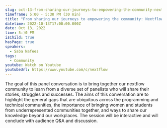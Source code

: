 ```yaml
---
slug: oct-13-from-sharing-our-journeys-to-empowering-the-community-nextflow-and-beyond
timeframe: 5:00 - 5:30 PM (30 min)
title: "From sharing our journeys to empowering the community: Nextflow & beyond"
datetime: 2022-10-13T17:00:00.000Z
date: Oct 13, 2022
time: 5:)0 PM
isChild: true
hasPage: true
speakers:
  - Saba Nafees
tags:
  - Community
youtube: Watch on Youtube
youtubeUrl: https://www.youtube.com/c/nextflow
---
```

The goal of this panel conversation is to bring together our nextflow community to learn from a diverse set of panelists who will share their stories, struggles and successes. The aims of this conversation are to highlight the general gaps that are ubiquitous across the programming and technical communities, the importance of bringing women and students from underrepresented communities together, and ways to share our knowledge beyond our workplaces. The session will be interactive and will conclude with audience Q&A and discussion.
